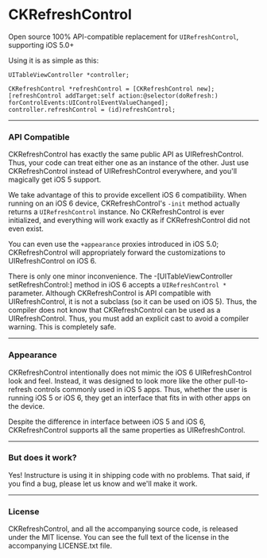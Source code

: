 # CKRefreshControl

Open source 100% API-compatible replacement for `UIRefreshControl`, supporting iOS 5.0+

Using it is as simple as this:

    UITableViewController *controller;

    CKRefreshControl *refreshControl = [CKRefreshControl new];
    [refreshControl addTarget:self action:@selector(doRefresh:) forControlEvents:UIControlEventValueChanged];
    controller.refreshControl = (id)refreshControl;

----

### API Compatible

CKRefreshControl has exactly the same public API as UIRefreshControl. Thus, your code can treat either one as an instance of the other. Just use CKRefreshControl instead of UIRefreshControl everywhere, and you'll magically get iOS 5 support.

We take advantage of this to provide excellent iOS 6 compatibility. When running on an iOS 6 device, CKRefreshControl's `-init` method actually returns a `UIRefreshControl` instance. No CKRefreshControl is ever initialized, and everything will work exactly as if CKRefreshControl did not even exist.

You can even use the `+appearance` proxies introduced in iOS 5.0; CKRefreshControl will appropriately forward the customizations to UIRefreshControl on iOS 6.

There is only one minor inconvenience. The -[UITableViewController setRefreshControl:] method in iOS 6 accepts a `UIRefreshControl *` parameter. Although CKRefreshControl is API compatible with UIRefreshControl, it is not a subclass (so it can be used on iOS 5). Thus, the compiler does not know that CKRefreshControl can be used as a UIRefreshControl. Thus, you must add an explicit cast to avoid a compiler warning. This is completely safe.

---

### Appearance

CKRefreshControl intentionally does not mimic the iOS 6 UIRefreshControl look and feel. Instead, it was designed to look more like the other pull-to-refresh controls commonly used in iOS 5 apps. Thus, whether the user is running iOS 5 or iOS 6, they get an interface that fits in with other apps on the device.

Despite the difference in interface between iOS 5 and iOS 6, CKRefreshControl supports all the same properties as UIRefreshControl.

---

### But does it work?

Yes! Instructure is using it in shipping code with no problems. That said, if you find a bug, please let us know and we'll make it work. 

--- 

### License

CKRefreshControl, and all the accompanying source code, is released under the MIT license. You can see the full text of the license in the accompanying LICENSE.txt file.